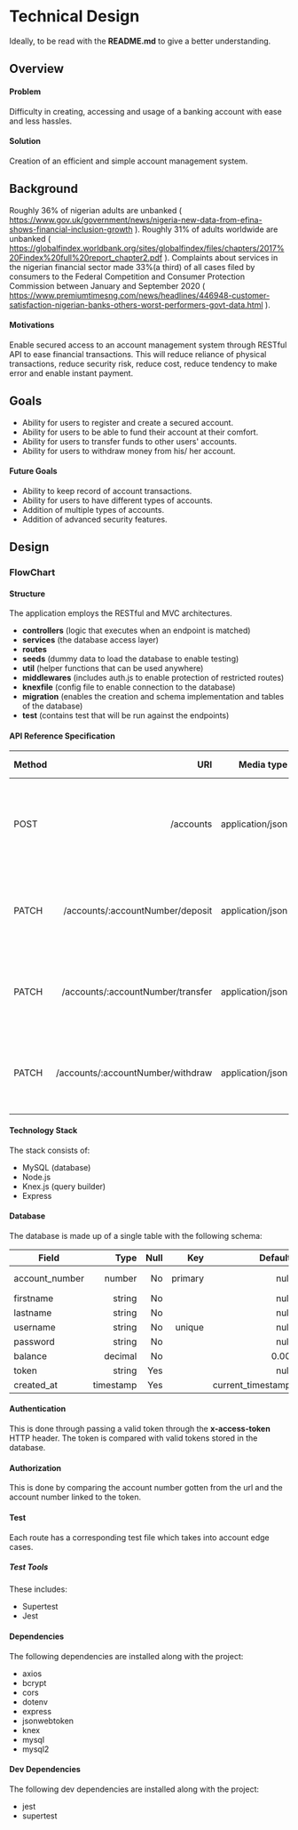 # Technical Design
Ideally, to be read with the **README.md** to give a better understanding.

## Overview
#### Problem
Difficulty in creating, accessing and usage of a banking account with ease and less hassles.

#### Solution
Creation of an efficient and simple account management system.

## Background
Roughly 36% of nigerian adults are unbanked ( https://www.gov.uk/government/news/nigeria-new-data-from-efina-shows-financial-inclusion-growth ).
Roughly 31% of adults worldwide are unbanked ( https://globalfindex.worldbank.org/sites/globalfindex/files/chapters/2017%20Findex%20full%20report_chapter2.pdf ).
Complaints about services in the nigerian financial sector made 33%(a third) of all cases filed by consumers to the Federal Competition and Consumer Protection Commission between January and September 2020 ( https://www.premiumtimesng.com/news/headlines/446948-customer-satisfaction-nigerian-banks-others-worst-performers-govt-data.html ).

#### Motivations
Enable secured access to an account management system through RESTful API to ease financial transactions. This will reduce reliance of physical transactions, reduce security risk, reduce cost, reduce tendency to make error and enable instant payment.

## Goals
 - Ability for users to register and create a secured account.
 - Ability for users to be able to fund their account at their comfort.
 - Ability for users to transfer funds to other users' accounts.
 - Ability for users to withdraw money from his/ her account.

#### Future Goals
 - Ability to keep record of account transactions.
 - Ability for users to have different types of accounts.
 - Addition of multiple types of accounts.
 - Addition of advanced security features.

## Design

### FlowChart



#### Structure
The application employs the RESTful and MVC architectures.

 - **controllers** (logic that executes when an endpoint is matched)
 - **services** (the database access layer)
 - **routes**
 - **seeds** (dummy data to load the database to enable testing)
 - **util** (helper functions that can be used anywhere)
 - **middlewares** (includes auth.js to enable protection of restricted routes)
 - **knexfile** (config file to enable connection to the database)
 - **migration** (enables the creation and schema implementation and tables of the database)
 - **test** (contains test that will be run against the endpoints)

#### API Reference Specification

| Method     | URI | Media type | Description | Protected | Status Code |
| --------- | -----:| -----:| -----:| -----:| -----:|
| POST  | /accounts | application/json | Creates a new account | No | 201 Created, 400 Bad Request, 500 Internal Server Error |
| PATCH    |   /accounts/:accountNumber/deposit |   application/json |  Deposits fund to an account  | Yes | 200 OK, 400 Bad Request, 500 Internal Server Error |
| PATCH      |    /accounts/:accountNumber/transfer |    application/json |  Transfers fund to a receiver's account   | Yes |  200 OK, 400 Bad Request, 500 Internal Server Error  |
| PATCH  | /accounts/:accountNumber/withdraw | application/json | Withdraws fund from an account | Yes | 200 OK, 400 Bad Request, 500 Internal Server Error |

#### Technology Stack
The stack consists of:
 - MySQL (database)
 - Node.js
 - Knex.js (query builder)
 - Express

#### Database
The database is made up of a single table with the following schema:

| Field     | Type | Null | Key | Default | Extra |
| --------- | -----:| -----:| -----:| -----:| -----:|
| account_number  | number | No | primary | null | auto increment |
| firstname    |   string |   No |    |   null |    |
| lastname      |    string |    No |     |    null |     |
| username  | string | No | unique | null |  |
| password     |   string |   No |    |   null |    |
| balance      |    decimal |    No |     |    0.00 |     |
| token  | string | Yes |  | null |  |
| created_at     |   timestamp |   Yes |    |   current_timestamp |    |

#### Authentication
This is done through passing a valid token through the **x-access-token** HTTP header. The token is compared with valid tokens stored in the database.

#### Authorization
This is done by comparing the account number gotten from the url and the account number linked to the token.

#### Test
Each route has a corresponding test file which takes into account edge cases.

##### Test Tools
These includes:
 - Supertest
 - Jest


#### Dependencies
The following dependencies are installed along with the project:
 - axios
 - bcrypt
 - cors
 - dotenv
 - express
 - jsonwebtoken
 - knex
 - mysql
 - mysql2

#### Dev Dependencies
The following dev dependencies are installed along with the project:
 - jest
 - supertest


